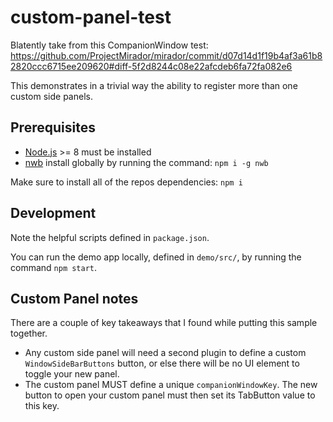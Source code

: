 # custom-panel-test

Blatently take from this CompanionWindow test: https://github.com/ProjectMirador/mirador/commit/d07d14d1f19b4af3a61b82820ccc6715ee209620#diff-5f2d8244c08e22afcdeb6fa72fa082e6 

This demonstrates in a trivial way the ability to register more than one custom side panels.

## Prerequisites 

* [Node.js](https://nodejs.org/en/) >= 8 must be installed
* [nwb](https://github.com/insin/nwb) install globally by running the command: `npm i -g nwb`

Make sure to install all of the repos dependencies: `npm i`

## Development

Note the helpful scripts defined in `package.json`.

You can run the demo app locally, defined in `demo/src/`, by running the command `npm start`. 

## Custom Panel notes

There are a couple of key takeaways that I found while putting this sample together.

* Any custom side panel will need a second plugin to define a custom `WindowSideBarButtons` button, or else there will be no UI element to toggle your new panel. 
* The custom panel MUST define a unique `companionWindowKey`. The new button to open your custom panel must then set its TabButton value to this key.

